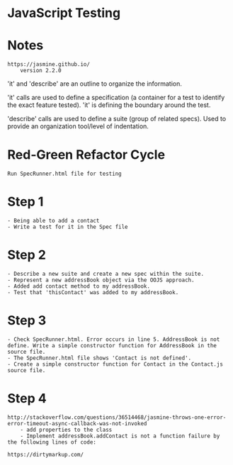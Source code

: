 # JavaScript Testing


# Notes
<!-- Practice testing my javascript applications using Jasmine. -->
	https://jasmine.github.io/
		version 2.2.0

'it' and 'describe' are an outline to organize the information.

'it' calls are used to define a specification (a container for a test to identify the exact feature tested). 'it' is defining the boundary around the test.  

'describe' calls are used to define a 
suite (group of related specs). Used to provide an organization tool/level of indentation. 


# Red-Green Refactor Cycle 
<!-- Put into use by writing AddressBookSpec.js application -->
	Run SpecRunner.html file for testing

# Step 1
	- Being able to add a contact
	- Write a test for it in the Spec file

# Step 2 
	- Describe a new suite and create a new spec within the suite. 
	- Represent a new addressBook object via the OOJS approach.
	- Added add contact method to my addressBook.
	- Test that 'thisContact' was added to my addressBook.

# Step 3
	- Check SpecRunner.html. Error occurs in line 5. AddressBook is not define. Write a simple constructor function for AddressBook in the source file. 
	- The SpecRunner.html file shows 'Contact is not defined'. 
	- Create a simple constructor function for Contact in the Contact.js source file. 
# Step 4
	http://stackoverflow.com/questions/36514468/jasmine-throws-one-error-error-timeout-async-callback-was-not-invoked
		- add properties to the class
		- Implement addressBook.addContact is not a function failure by the following lines of code:
<!-- write a new function called addContact that accepts a contact as a parameter and pushes this contact into the contacts array
 -->

<!-- p.s. make sure to do code cleanup from the following link: -->
	https://dirtymarkup.com/ 